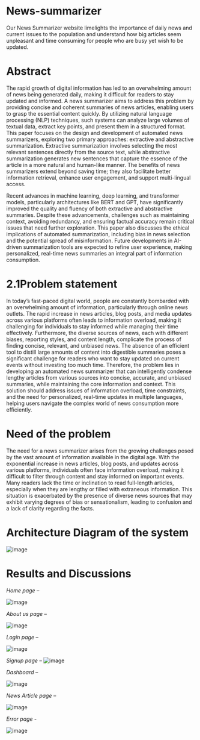 # News-summarizer

Our News Summarizer website limelights the importance of daily news and current issues to the population and understand how big articles seem unpleasant and time consuming for people who are busy yet wish to be updated. 

# Abstract

The rapid growth of digital information has led to an overwhelming amount of news being generated daily, making it difficult for readers to stay updated and informed. A news summarizer aims to address this problem by providing concise and coherent summaries of news articles, enabling users to grasp the essential content quickly. By utilizing natural language processing (NLP) techniques, such systems can analyze large volumes of textual data, extract key points, and present them in a structured format. This paper focuses on the design and development of automated news summarizers, exploring two primary approaches: extractive and abstractive summarization. Extractive summarization involves selecting the most relevant sentences directly from the source text, while abstractive summarization generates new sentences that capture the essence of the article in a more natural and human-like manner. The benefits of news summarizers extend beyond saving time; they also facilitate better information retrieval, enhance user engagement, and support multi-lingual access.

Recent advances in machine learning, deep learning, and transformer models, particularly architectures like BERT and GPT, have significantly improved the quality and fluency of both extractive and abstractive summaries. Despite these advancements, challenges such as maintaining context, avoiding redundancy, and ensuring factual accuracy remain critical issues that need further exploration. This paper also discusses the ethical implications of automated summarization, including bias in news selection and the potential spread of misinformation. Future developments in AI-driven summarization tools are expected to refine user experience, making personalized, real-time news summaries an integral part of information consumption.

# 2.1Problem statement

In today’s fast-paced digital world, people are constantly bombarded with an overwhelming amount of information, particularly through online news outlets. The rapid increase in news articles, blog posts, and media updates across various platforms often leads to information overload, making it challenging for individuals to stay informed while managing their time effectively. Furthermore, the diverse sources of news, each with different biases, reporting styles, and content length, complicate the process of finding concise, relevant, and unbiased news. The absence of an efficient tool to distill large amounts of content into digestible summaries poses a significant challenge for readers who want to stay updated on current events without investing too much time. Therefore, the problem lies in developing an automated news summarizer that can intelligently condense lengthy articles from various sources into concise, accurate, and unbiased summaries, while maintaining the core information and context. This solution should address issues of information overload, time constraints, and the need for personalized, real-time updates in multiple languages, helping users navigate the complex world of news consumption more efficiently.


# Need of the problem

The need for a news summarizer arises from the growing challenges posed by the vast amount of information available in the digital age. With the exponential increase in news articles, blog posts, and updates across various platforms, individuals often face information overload, making it difficult to filter through content and stay informed on important events. Many readers lack the time or inclination to read full-length articles, especially when they are lengthy or filled with extraneous information. This situation is exacerbated by the presence of diverse news sources that may exhibit varying degrees of bias or sensationalism, leading to confusion and a lack of clarity regarding the facts.

# Architecture Diagram of the system
![image](https://github.com/user-attachments/assets/67e70393-37e3-4949-aa3a-aed6b0882e32)

# Results and Discussions
*Home page –*

![image](https://github.com/user-attachments/assets/6c533c83-9614-4220-b9de-70ffc49d88a2)

*About us page –*

![image](https://github.com/user-attachments/assets/1e898541-2376-411b-890e-1641b59148ac)

*Login page –*

![image](https://github.com/user-attachments/assets/b26d1227-6e51-4ca3-b4c1-91569de2ad41)

*Signup page –*
![image](https://github.com/user-attachments/assets/4e32d43a-08be-4745-be5c-5b5ce85ee259)

*Dashboard –*

![image](https://github.com/user-attachments/assets/46314d2c-525d-4116-b3b4-34c1554ab896)

*News Article page –*

![image](https://github.com/user-attachments/assets/3587b90e-bcaf-4e52-afd9-9074679ab8b7)

*Error page -*

![image](https://github.com/user-attachments/assets/9b27a973-bc2c-4408-91a4-94573c9c46d0)
